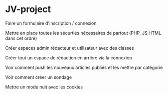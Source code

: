 # JV-project

Faire un formulaire d'inscription / connexion 

Mettre en place toutes les sécurtiés nécessaires de partout (PHP, JS HTML dans cet ordre)

Créer espaces admin rédacteur et utilisateur avec des classes

Créer tout un espace de rédaction en arrière via la connexion 

Voir comment push les nouveaux articles publiés et les mettre par catégorie

Voir comment créer un sondage

Mettre un mode nuit avec les cookies